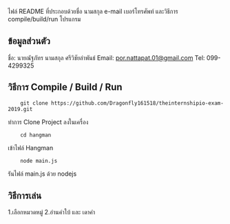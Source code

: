 ไฟล์ README ที่ประกอบด้วยชื่อ นามสกุล e-mail เบอร์โทรศัพท์ และวิธีการ compile/build/run โปรแกรม
## ข้อมูลส่วนตัว
ชื่อ: นายณัฐภัทร นามสกุล ศรีวิชัยลำพันธ์
Email: por.nattapat.01@gmail.com
Tel: 099-4299325

## วิธีการ Compile / Build / Run


```
    git clone https://github.com/Dragonfly161518/theinternshipio-exam-2019.git
```

ทำการ Clone Project ลงในเครื่อง

```
    cd hangman
```

เข้าไฟล์ Hangman

```
    node main.js
```

รันไฟล์ main.js ด้วย nodejs

## วิธีการเล่น

1.เลือกหมวดหมู่
2.อ่านคำใบ้ และ เดาคำ



